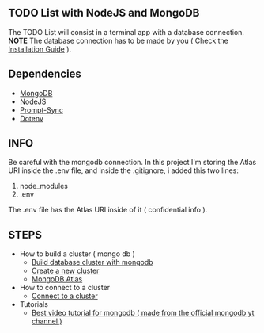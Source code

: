 ## TODO List with NodeJS and MongoDB

The TODO List will consist in a terminal app with a database connection.  
**NOTE** The database connection has to be made by you ( Check the [Installation Guide](https://github.com/Dr4kk0nnys/ToDoList_mongodb/blob/master/INSTALATION_GUIDE.md) ).  

## Dependencies
* [MongoDB](https://www.mongodb.com/)
* [NodeJS](https://nodejs.org/en/)
* [Prompt-Sync](https://www.npmjs.com/package/prompt-sync)
* [Dotenv](https://www.npmjs.com/package/dotenv)

## INFO
Be careful with the mongodb connection. In this project I'm storing the Atlas URI inside the .env file, and inside the .gitignore, i added this two lines:  
1. node_modules
1. .env  

The .env file has the Atlas URI inside of it ( confidential info ).

## STEPS
* How to build a cluster ( mongo db )
    * [Build database cluster with mongodb](https://www.linode.com/docs/databases/mongodb/build-database-clusters-with-mongodb/)
    * [Create a new cluster](https://docs.atlas.mongodb.com/tutorial/create-new-cluster/)
    * [MongoDB Atlas](https://www.mongodb.com/cloud/atlas)
* How to connect to a cluster
    * [Connect to a cluster](https://docs.atlas.mongodb.com/connect-to-cluster/)
* Tutorials
    * [Best video tutorial for mongodb ( made from the official mongodb yt channel )](https://www.youtube.com/watch?v=dbSXC7kdUmc)